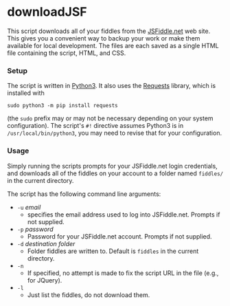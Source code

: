 downloadJSF
===========

This script downloads all of your fiddles from the [JSFiddle.net](https://jsfiddle.net) web site. 
This gives you a convenient way to backup your work or make them available for local development.
The files are each saved as a single HTML file containing the script, HTML, and CSS.

### Setup

The script is written in [Python3](https://www.python.org). It also uses the [Requests](https://2.python-requests.org/en/master/)
library, which is installed with

    sudo python3 -m pip install requests

(the `sudo` prefix may or may not be necessary depending on your system configuration). The script's `#!` directive assumes Python3 is in `/usr/local/bin/python3`, you may need to revise that for your configuration.

### Usage

Simply running the scripts prompts for your JSFiddle.net login credentials, and downloads all of the fiddles on your account to a folder named `fiddles/` in the current directory.

The script has the following command line arguments:

* `-u` _email_ 
    * specifies the email address used to log into JSFiddle.net. Prompts if not supplied.
* `-p` _password_
    * Password for your JSFiddle.net account. Prompts if not supplied.
* `-d` _destination folder_
    * Folder fiddles are written to. Default is `fiddles` in the current directory.
* `-n`
    * If specified, no attempt is made to fix the script URL in the file (e.g., for JQuery).
* `-l`
    * Just list the fiddles, do not download them.

